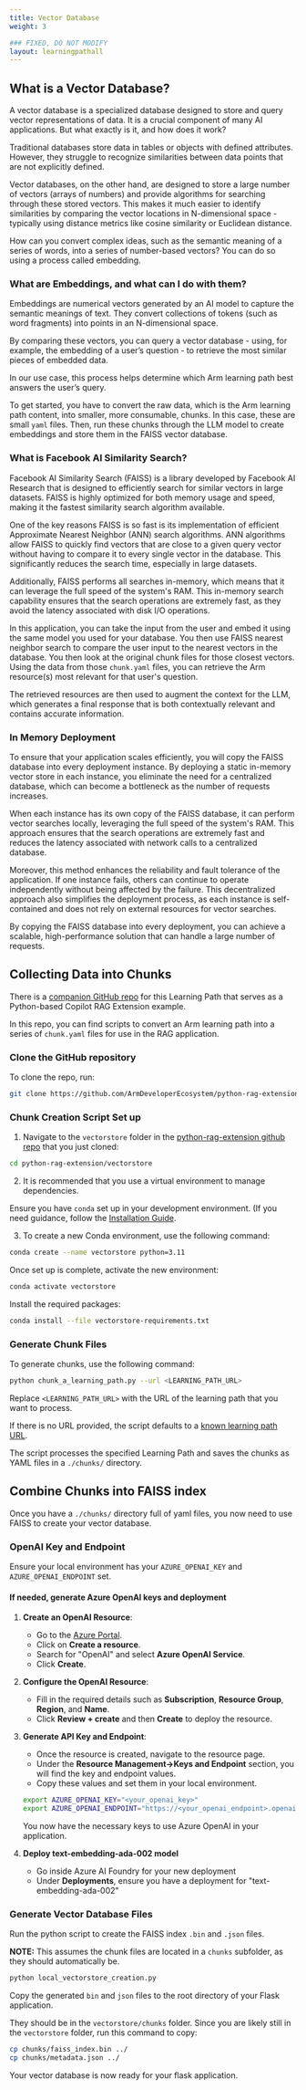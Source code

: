 ```yaml
---
title: Vector Database
weight: 3

### FIXED, DO NOT MODIFY
layout: learningpathall
---
```


## What is a Vector Database?

A vector database is a specialized database designed to store and query vector representations of data. It is a crucial component of many AI applications. But what exactly is it, and how does it work?

Traditional databases store data in tables or objects with defined attributes. However, they struggle to recognize similarities between data points that are not explicitly defined.

Vector databases, on the other hand, are designed to store a large number of vectors (arrays of numbers) and provide algorithms for searching through these stored vectors. This makes it much easier to identify similarities by comparing the vector locations in N-dimensional space - typically using distance metrics like cosine similarity or Euclidean distance.

How can you convert complex ideas, such as the semantic meaning of a series of words, into a series of number-based vectors? You can do so using a process called embedding.

### What are Embeddings, and what can I do with them?

Embeddings are numerical vectors generated by an AI model to capture the semantic meanings of text. They convert collections of tokens (such as word fragments) into points in an N-dimensional space.

By comparing these vectors, you can query a vector database - using, for example, the embedding of a user’s question - to retrieve the most similar pieces of embedded data.

In our use case, this process helps determine which Arm learning path best answers the user’s query.

To get started, you have to convert the raw data, which is the Arm learning path content, into smaller, more consumable, chunks. In this case, these are small `yaml` files. Then, run these chunks through the LLM model to create embeddings and store them in the FAISS vector database.

### What is Facebook AI Similarity Search?

Facebook AI Similarity Search (FAISS) is a library developed by Facebook AI Research that is designed to efficiently search for similar vectors in large datasets. FAISS is highly optimized for both memory usage and speed, making it the fastest similarity search algorithm available.

One of the key reasons FAISS is so fast is its implementation of efficient Approximate Nearest Neighbor (ANN) search algorithms. ANN algorithms allow FAISS to quickly find vectors that are close to a given query vector without having to compare it to every single vector in the database. This significantly reduces the search time, especially in large datasets.

Additionally, FAISS performs all searches in-memory, which means that it can leverage the full speed of the system's RAM. This in-memory search capability ensures that the search operations are extremely fast, as they avoid the latency associated with disk I/O operations.

In this application, you can take the input from the user and embed it using the same model you used for your database. You then use FAISS nearest neighbor search to compare the user input to the nearest vectors in the database. You then look at the original chunk files for those closest vectors. Using the data from those `chunk.yaml` files, you can retrieve the Arm resource(s) most relevant for that user's question.

The retrieved resources are then used to augment the context for the LLM, which generates a final response that is both contextually relevant and contains accurate information.

### In Memory Deployment

To ensure that your application scales efficiently, you will copy the FAISS database into every deployment instance. By deploying a static in-memory vector store in each instance, you eliminate the need for a centralized database, which can become a bottleneck as the number of requests increases.

When each instance has its own copy of the FAISS database, it can perform vector searches locally, leveraging the full speed of the system's RAM. This approach ensures that the search operations are extremely fast and reduces the latency associated with network calls to a centralized database.

Moreover, this method enhances the reliability and fault tolerance of the application. If one instance fails, others can continue to operate independently without being affected by the failure. This decentralized approach also simplifies the deployment process, as each instance is self-contained and does not rely on external resources for vector searches.

By copying the FAISS database into every deployment, you can achieve a scalable, high-performance solution that can handle a large number of requests.

## Collecting Data into Chunks

There is a [companion GitHub repo](https://github.com/ArmDeveloperEcosystem/python-rag-extension/) for this Learning Path that serves as a Python-based Copilot RAG Extension example. 

In this repo, you can find scripts to convert an Arm learning path into a series of `chunk.yaml` files for use in the RAG application.

### Clone the GitHub repository

To clone the repo, run:

```bash
git clone https://github.com/ArmDeveloperEcosystem/python-rag-extension.git
```

### Chunk Creation Script Set up

1. Navigate to the `vectorstore` folder in the [python-rag-extension github repo](https://github.com/ArmDeveloperEcosystem/python-rag-extension/) that you just cloned:

```bash
cd python-rag-extension/vectorstore
```

2. It is recommended that you use a virtual environment to manage dependencies.

Ensure you have `conda` set up in your development environment. (If you need guidance, follow the [Installation Guide](https://docs.anaconda.com/miniconda/install/).

3. To create a new Conda environment, use the following command:

```sh
conda create --name vectorstore python=3.11
```

Once set up is complete, activate the new environment:

```sh
conda activate vectorstore
```

Install the required packages:

```sh
conda install --file vectorstore-requirements.txt
```

### Generate Chunk Files

To generate chunks, use the following command:

```sh
python chunk_a_learning_path.py --url <LEARNING_PATH_URL>
```

Replace `<LEARNING_PATH_URL>` with the URL of the learning path that you want to process. 

If there is no URL provided, the script defaults to a [known learning path URL](https://learn.arm.com/learning-paths/cross-platform/kleidiai-explainer).

The script processes the specified Learning Path and saves the chunks as YAML files in a `./chunks/` directory.

## Combine Chunks into FAISS index

Once you have a `./chunks/` directory full of yaml files, you now need to use FAISS to create your vector database.

### OpenAI Key and Endpoint

Ensure your local environment has your `AZURE_OPENAI_KEY` and `AZURE_OPENAI_ENDPOINT` set.

#### If needed, generate Azure OpenAI keys and deployment 

1. **Create an OpenAI Resource**:
   
    - Go to the [Azure Portal](https://portal.azure.com/).
    - Click on **Create a resource**.
    - Search for "OpenAI" and select **Azure OpenAI Service**.
    - Click **Create**.
    

2. **Configure the OpenAI Resource**:
   
    - Fill in the required details such as **Subscription**, **Resource Group**, **Region**, and **Name**.
    - Click **Review + create** and then **Create** to deploy the resource.

3. **Generate API Key and Endpoint**:
   
    - Once the resource is created, navigate to the resource page.
    - Under the **Resource Management->Keys and Endpoint** section, you will find the key and endpoint values.
    - Copy these values and set them in your local environment.

    ```sh
    export AZURE_OPENAI_KEY="<your_openai_key>"
    export AZURE_OPENAI_ENDPOINT="https://<your_openai_endpoint>.openai.azure.com/"
    ```

    You now have the necessary keys to use Azure OpenAI in your application.

1. **Deploy text-embedding-ada-002 model**
    - Go inside Azure AI Foundry for your new deployment
    - Under **Deployments**, ensure you have a deployment for "text-embedding-ada-002"

### Generate Vector Database Files

Run the python script to create the FAISS index `.bin` and `.json` files.

**NOTE:** This assumes the chunk files are located in a `chunks` subfolder, as they should automatically be.

```bash
python local_vectorstore_creation.py
```

Copy the generated `bin` and `json` files to the root directory of your Flask application.

They should be in the `vectorstore/chunks` folder. Since you are likely still in the `vectorstore` folder, run this command to copy:

```bash
cp chunks/faiss_index.bin ../
cp chunks/metadata.json ../
```

Your vector database is now ready for your flask application.